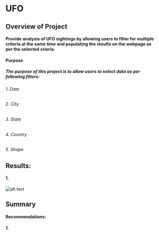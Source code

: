# UFO
## Overview of Project
#### Provide analysis of UFO sightings by allowing users to filter for multiple criteria at the same time and populating the results on the webpage as per the selected crieria. 
#### Purpose
##### The purpose of this project is to allow users to select data as per following filters:
###### 1. Date
###### 2. City
###### 3. State
###### 4. Country 
###### 5. Shape


## Results: 

#### 1.

![alt text]()


## Summary
#### Recommendations:
##### 1.
